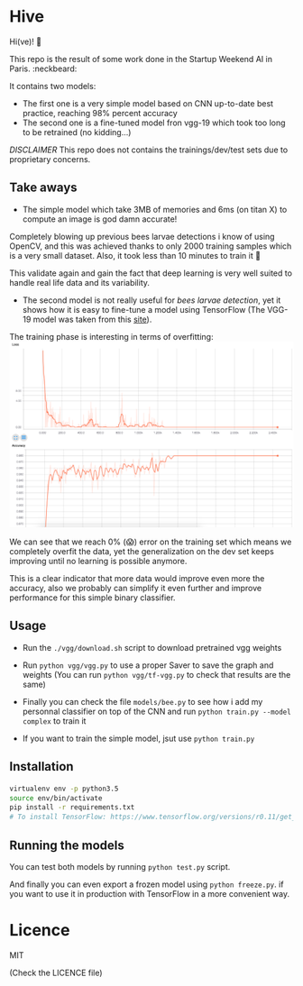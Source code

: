 # Hive

Hi(ve)! :honeybee:

This repo is the result of some work done in the Startup Weekend AI in Paris. :neckbeard:

It contains two models:
- The first one is a very simple model based on CNN up-to-date best practice, reaching 98% percent accuracy
- The second one is a fine-tuned model fron vgg-19 which took too long to be retrained (no kidding...)

*DISCLAIMER*
This repo does not contains the trainings/dev/test sets due to proprietary concerns.

## Take aways
- The simple model which take 3MB of memories and 6ms (on titan X) to compute an image is god damn accurate! 

Completely blowing up previous bees larvae detections i know of using OpenCV, and this was achieved thanks to only 2000 training samples which is a very small dataset. Also, it took less than 10 minutes to train it :rocket:

This validate again and gain the fact that deep learning is very well suited to handle real life data and its variability.

- The second model is not really useful for *bees larvae detection*, yet it shows how it is easy to fine-tune a model using TensorFlow (The VGG-19 model was taken from this [site](https://www.cs.toronto.edu/~frossard/post/vgg16/)).

The training phase is interesting in terms of overfitting:
![Training phase](assets/larvae-detector-learning.png)

We can see that we reach 0% (:scream:) error on the training set which means we completely overfit the data, yet the generalization on the dev set keeps improving until no learning is possible anymore.

This is a clear indicator that more data would improve even more the accuracy, also we probably can simplify it even further and improve performance for this simple binary classifier.

## Usage
- Run the `./vgg/download.sh` script to download pretrained vgg weights
- Run `python vgg/vgg.py` to use a proper Saver to save the graph and weights (You can run `python vgg/tf-vgg.py` to check that results are the same)
- Finally you can check the file `models/bee.py` to see how i add my personnal classifier on top of the CNN and run `python train.py --model complex` to train it

- If you want to train the simple model, jsut use `python train.py`

## Installation
```bash
virtualenv env -p python3.5
source env/bin/activate
pip install -r requirements.txt
# To install TensorFlow: https://www.tensorflow.org/versions/r0.11/get_started/index.html
```

## Running the models
You can test both models by running `python test.py` script.

And finally you can even export a frozen model using `python freeze.py`. if you want to use it in production with TensorFlow in a more convenient way.

# Licence
MIT 

(Check the LICENCE file)

